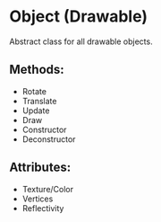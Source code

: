 Object (Drawable)
=================
Abstract class for all drawable objects.

Methods:
--------
  * Rotate
  * Translate
  * Update
  * Draw
  * Constructor
  * Deconstructor

Attributes:
-----------
  * Texture/Color
  * Vertices
  * Reflectivity
